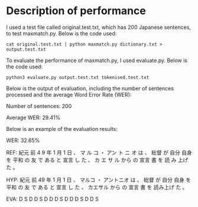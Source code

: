 # Description of performance

I used a test file called original.test.txt, which has 200 Japanese sentences, to test maxmatch.py. Below is the code used:
```
cat original.test.txt | python maxmatch.py dictionary.txt > output.test.txt
```
To evaluate the performance of maxmatch.py, I used evaluate.py. Below is the code used:
```
python3 evaluate.py output.test.txt tokenised.test.txt
```

Below is the output of evaluation, including the number of sentences processed and the average Word Error Rate (WER):

Number of sentences: 200

Average WER: 29.41%

Below is an example of the evaluation results:

WER: 32.65%

REF: 紀元 前 4 9  年 1 月 1 日 、 マ ル コ   ・ アン ト ニ オ     は 、 総督 が 自分 自身 を 平和 の 友 で ある と 宣言 し た 、 カ エ サ ル    から の 宣言 書 を 読 み 上げ   た 。

HYP: 紀元 前   49 年 1 月 1 日 、     マルコ ・        アントニオ は 、 総督 が 自分 自身 を 平和 の 友 で ある と 宣言 し た 、       カエサル から の 宣言 書 を     読み上げ た 。

EVA:      D S              D D S     D  D D S                                             D D D S                D D S

